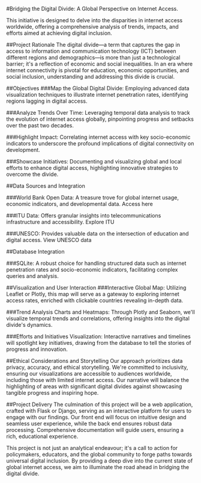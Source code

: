 #Bridging the Digital Divide: A Global Perspective on Internet Access. 

This initiative is designed to delve into the disparities in internet access worldwide, offering a comprehensive analysis of trends, impacts, and efforts aimed at achieving digital inclusion.

##Project Rationale
The digital divide—a term that captures the gap in access to information and communication technology (ICT) between different regions and demographics—is more than just a technological barrier; it's a reflection of economic and social inequalities. In an era where internet connectivity is pivotal for education, economic opportunities, and social inclusion, understanding and addressing this divide is crucial.

##Objectives
###Map the Global Digital Divide: 
Employing advanced data visualization techniques to illustrate internet penetration rates, identifying regions lagging in digital access.

###Analyze Trends Over Time: 
Leveraging temporal data analysis to track the evolution of internet access globally, pinpointing progress and setbacks over the past two decades.

###Highlight Impact: 
Correlating internet access with key socio-economic indicators to underscore the profound implications of digital connectivity on development.

###Showcase Initiatives: 
Documenting and visualizing global and local efforts to enhance digital access, highlighting innovative strategies to overcome the divide.


##Data Sources and Integration

###World Bank Open Data:
A treasure trove for global internet usage, economic indicators, and developmental data. Access here

###ITU Data: Offers granular insights into telecommunications infrastructure and accessibility. Explore ITU

###UNESCO: Provides valuable data on the intersection of education and digital access. View UNESCO data

##Database Integration

###SQLite: 
A robust choice for handling structured data such as internet penetration rates and socio-economic indicators, facilitating complex queries and analysis.

##Visualization and User Interaction
###Interactive Global Map: 
Utilizing Leaflet or Plotly, this map will serve as a gateway to exploring internet access rates, enriched with clickable countries revealing in-depth data.

###Trend Analysis Charts and Heatmaps: 
Through Plotly and Seaborn, we'll visualize temporal trends and correlations, offering insights into the digital divide's dynamics.

###Efforts and Initiatives Visualization: 
Interactive narratives and timelines will spotlight key initiatives, drawing from the database to tell the stories of progress and innovation.

##Ethical Considerations and Storytelling
Our approach prioritizes data privacy, accuracy, and ethical storytelling. We're committed to inclusivity, ensuring our visualizations are accessible to audiences worldwide, including those with limited internet access. Our narrative will balance the highlighting of areas with significant digital divides against showcasing tangible progress and inspiring hope.

##Project Delivery
The culmination of this project will be a web application, crafted with Flask or Django, serving as an interactive platform for users to engage with our findings. Our front end will focus on intuitive design and seamless user experience, while the back end ensures robust data processing. Comprehensive documentation will guide users, ensuring a rich, educational experience.

This project is not just an analytical endeavour; it's a call to action for policymakers, educators, and the global community to forge paths towards universal digital inclusion. By providing a deep dive into the current state of global internet access, we aim to illuminate the road ahead in bridging the digital divide.




